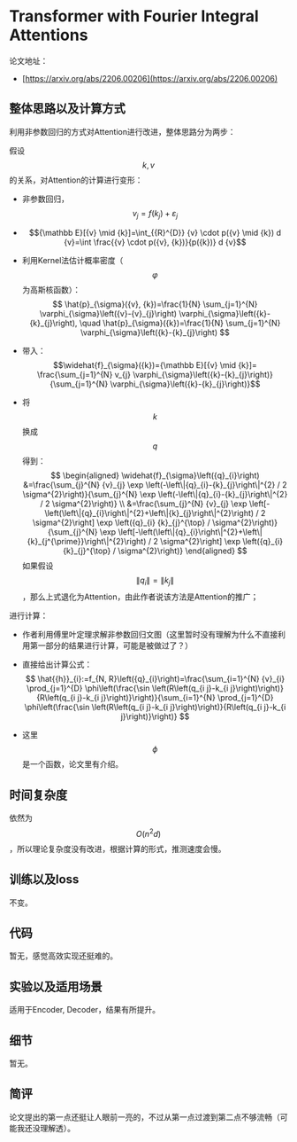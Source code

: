 # Transformer with Fourier Integral Attentions

论文地址：

- [https://arxiv.org/abs/2206.00206](https://arxiv.org/abs/2206.00206)



## 整体思路以及计算方式

利用非参数回归的方式对Attention进行改进，整体思路分为两步：

假设$$k,v$$的关系，对Attention的计算进行变形：

- 非参数回归，$${v}_{j}=f\left({k}_{j}\right)+\varepsilon_{j}$$

- $${\mathbb E}[{v} \mid {k}]=\int_{{R}^{D}} {v} \cdot p({v} \mid {k}) d {v}=\int \frac{{v} \cdot p({v}, {k})}{p({k})} d {v}$$

- 利用Kernel法估计概率密度（$$\varphi$$为高斯核函数）：
  $$
  \hat{p}_{\sigma}({v}, {k})=\frac{1}{N} \sum_{j=1}^{N} \varphi_{\sigma}\left({v}-{v}_{j}\right) \varphi_{\sigma}\left({k}-{k}_{j}\right), \quad \hat{p}_{\sigma}({k})=\frac{1}{N} \sum_{j=1}^{N} \varphi_{\sigma}\left({k}-{k}_{j}\right)
  $$

- 带入：$$\widehat{f}_{\sigma}({k})={\mathbb E}[{v} \mid {k}]= \frac{\sum_{j=1}^{N} v_{j} \varphi_{\sigma}\left({k}-{k}_{j}\right)}{\sum_{j=1}^{N} \varphi_{\sigma}\left({k}-{k}_{j}\right)}$$

- 将$$k$$换成$$q$$得到：
  $$
  \begin{aligned} \widehat{f}_{\sigma}\left({q}_{i}\right) &=\frac{\sum_{j}^{N} {v}_{j} \exp \left(-\left\|{q}_{i}-{k}_{j}\right\|^{2} / 2 \sigma^{2}\right)}{\sum_{j}^{N} \exp \left(-\left\|{q}_{i}-{k}_{j}\right\|^{2} / 2 \sigma^{2}\right)} \\ &=\frac{\sum_{j}^{N} {v}_{j} \exp \left[-\left(\left\|{q}_{i}\right\|^{2}+\left\|{k}_{j}\right\|^{2}\right) / 2 \sigma^{2}\right] \exp \left({q}_{i} {k}_{j}^{\top} / \sigma^{2}\right)}{\sum_{j}^{N} \exp \left[-\left(\left\|{q}_{i}\right\|^{2}+\left\|{k}_{j^{\prime}}\right\|^{2}\right) / 2 \sigma^{2}\right] \exp \left({q}_{i} {k}_{j}^{\top} / \sigma^{2}\right)} \end{aligned}
  $$
  如果假设$$\|q_i\| = \|k_j\|$$，那么上式退化为Attention，由此作者说该方法是Attention的推广；

进行计算：

- 作者利用傅里叶定理求解非参数回归文图（这里暂时没有理解为什么不直接利用第一部分的结果进行计算，可能是被做过了？）

- 直接给出计算公式：
  $$
  \hat{{h}}_{i}:=f_{N, R}\left({q}_{i}\right)=\frac{\sum_{i=1}^{N} {v}_{i} \prod_{j=1}^{D} \phi\left(\frac{\sin \left(R\left(q_{i j}-k_{i j}\right)\right)}{R\left(q_{i j}-k_{i j}\right)}\right)}{\sum_{i=1}^{N} \prod_{j=1}^{D} \phi\left(\frac{\sin \left(R\left(q_{i j}-k_{i j}\right)\right)}{R\left(q_{i j}-k_{i j}\right)}\right)}
  $$

- 这里$$\phi$$是一个函数，论文里有介绍。



## 时间复杂度

依然为$$O(n^2d)$$，所以理论复杂度没有改进，根据计算的形式，推测速度会慢。



## 训练以及loss

不变。



## 代码

暂无，感觉高效实现还挺难的。



## 实验以及适用场景

适用于Encoder, Decoder，结果有所提升。



## 细节

暂无。



## 简评

论文提出的第一点还挺让人眼前一亮的，不过从第一点过渡到第二点不够流畅（可能我还没理解透）。